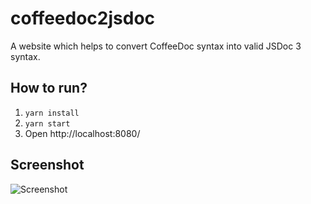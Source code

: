 # coffeedoc2jsdoc

A website which helps to convert CoffeeDoc syntax into valid JSDoc 3 syntax.

## How to run?

1. `yarn install`
1. `yarn start`
1. Open http://localhost:8080/

## Screenshot

![Screenshot](https://cloud.githubusercontent.com/assets/469989/25269335/70cb3f3a-267c-11e7-977d-c2e0e756a721.png)
